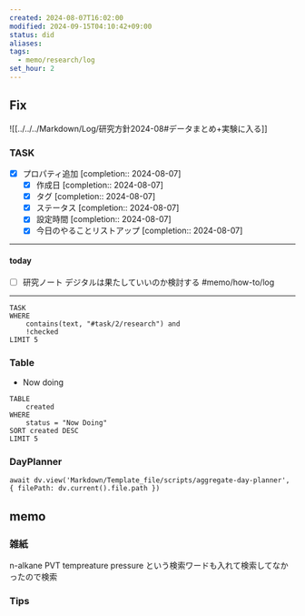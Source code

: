 ```yaml
---
created: 2024-08-07T16:02:00
modified: 2024-09-15T04:10:42+09:00
status: did
aliases: 
tags:
  - memo/research/log
set_hour: 2
---
```

## Fix
![[../../../Markdown/Log/研究方針2024-08#データまとめ+実験に入る]]
### TASK
- [x] プロパティ追加  [completion:: 2024-08-07]
	- [x] 作成日  [completion:: 2024-08-07]
	- [x] タグ  [completion:: 2024-08-07]
	- [x] ステータス  [completion:: 2024-08-07]
	- [x] 設定時間  [completion:: 2024-08-07]
	- [x] 今日のやることリストアップ  [completion:: 2024-08-07]
---
#### today
- [ ] 研究ノート デジタルは果たしていいのか検討する  #memo/how-to/log
---
```dataview
TASK
WHERE 
	contains(text, "#task/2/research") and
	!checked
LIMIT 5
```
### Table
- Now doing
```dataview
TABLE
	created
WHERE
	status = "Now Doing"
SORT created DESC
LIMIT 5
```
### DayPlanner
```dataviewjs
await dv.view('Markdown/Template_file/scripts/aggregate-day-planner', { filePath: dv.current().file.path })
```
## memo
### 雑紙
n-alkane PVT tempreature pressure という検索ワードも入れて検索してなかったので検索
### Tips